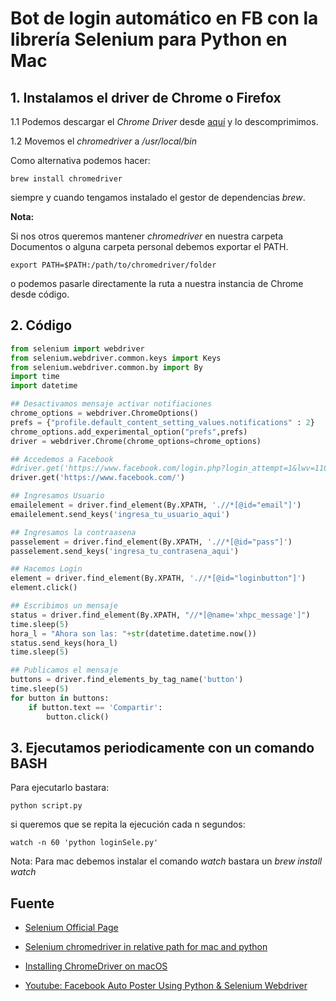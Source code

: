 Bot de login automático en FB con la librería Selenium para Python en Mac
===

## 1. Instalamos el driver de Chrome o Firefox

1.1 Podemos descargar el *Chrome Driver* desde <a href="http://chromedriver.chromium.org/downloads">aquí</a> y lo descomprimimos.

1.2 Movemos el *chromedriver* a */usr/local/bin*

Como alternativa podemos hacer:

```
brew install chromedriver
```

siempre y cuando tengamos instalado el gestor de dependencias *brew*.

**Nota:**

Si nos otros queremos mantener *chromedriver* en nuestra carpeta Documentos o alguna carpeta personal debemos exportar el PATH.

```
export PATH=$PATH:/path/to/chromedriver/folder

```

o podemos pasarle directamente la ruta a nuestra instancia de Chrome desde código.

## 2. Código

```python
from selenium import webdriver
from selenium.webdriver.common.keys import Keys
from selenium.webdriver.common.by import By
import time
import datetime

## Desactivamos mensaje activar notifiaciones
chrome_options = webdriver.ChromeOptions()
prefs = {"profile.default_content_setting_values.notifications" : 2}
chrome_options.add_experimental_option("prefs",prefs)
driver = webdriver.Chrome(chrome_options=chrome_options)

## Accedemos a Facebook
#driver.get('https://www.facebook.com/login.php?login_attempt=1&lwv=110')
driver.get('https://www.facebook.com/')

## Ingresamos Usuario
emailelement = driver.find_element(By.XPATH, './/*[@id="email"]')
emailelement.send_keys('ingresa_tu_usuario_aqui')

## Ingresamos la contraasena
passelement = driver.find_element(By.XPATH, './/*[@id="pass"]')
passelement.send_keys('ingresa_tu_contrasena_aqui')

## Hacemos Login
element = driver.find_element(By.XPATH, './/*[@id="loginbutton"]')
element.click()

## Escribimos un mensaje
status = driver.find_element(By.XPATH, "//*[@name='xhpc_message']")
time.sleep(5)
hora_l = "Ahora son las: "+str(datetime.datetime.now())
status.send_keys(hora_l)
time.sleep(5)

## Publicamos el mensaje
buttons = driver.find_elements_by_tag_name('button')
time.sleep(5)
for button in buttons:
	if button.text == 'Compartir':
		button.click()
```

## 3. Ejecutamos periodicamente con un comando BASH

Para ejecutarlo bastara:
	
```
python script.py
```

si queremos que se repita la ejecución cada n segundos:

```
watch -n 60 'python loginSele.py' 
```

Nota: Para mac debemos instalar el comando *watch* bastara un *brew install watch*

## Fuente

* <a href="https://www.seleniumhq.org/">Selenium Official Page</a>

* <a href="https://stackoverflow.com/questions/44870294/selenium-chromedriver-in-relative-path-for-mac-and-python?rq=1">Selenium chromedriver in relative path for mac and python
</a>

* <a href="https://www.kenst.com/2015/03/installing-chromedriver-on-mac-osx/">Installing ChromeDriver on macOS</a>

* <a href="https://www.youtube.com/watch?v=Hw21qZs7xkA">Youtube: Facebook Auto Poster Using Python & Selenium Webdriver</a>



